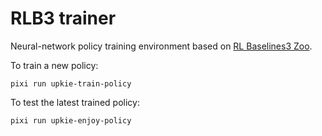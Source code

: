 # RLB3 trainer

Neural-network policy training environment based on [RL Baselines3 Zoo](https://github.com/DLR-RM/rl-baselines3-zoo).

To train a new policy:

```console
pixi run upkie-train-policy
```

To test the latest trained policy:

```console
pixi run upkie-enjoy-policy
```
